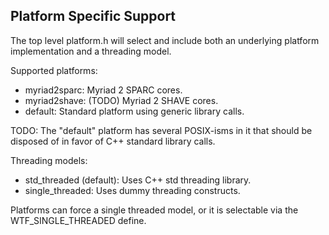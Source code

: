 ## Platform Specific Support

The top level platform.h will select and include both an underlying
platform implementation and a threading model.

Supported platforms:

* myriad2sparc: Myriad 2 SPARC cores.
* myriad2shave: (TODO) Myriad 2 SHAVE cores.
* default: Standard platform using generic library calls.

TODO: The "default" platform has several POSIX-isms in it that should be
disposed of in favor of C++ standard library calls.

Threading models:

* std_threaded (default): Uses C++ std threading library.
* single_threaded: Uses dummy threading constructs.

Platforms can force a single threaded model, or it is selectable via
the WTF_SINGLE_THREADED define.
